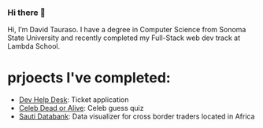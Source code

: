 ### Hi there 👋

Hi, I’m David Tauraso. I have a degree in Computer Science from Sonoma State University and recently completed my Full-Stack web dev track at Lambda School.

# prjoects I've completed:
- [Dev Help Desk](https://github.com/BW-Dev-Desk-Queue-1/Back-End): Ticket application
- [Celeb Dead or Alive](https://github.com/dtauraso/Front-End-1): Celeb guess quiz
- [Sauti Databank](https://github.com/Lambda-School-Labs/sauti-databank-fe): Data visualizer for cross border traders located in Africa 


<!--
**dtauraso/dtauraso** is a ✨ _special_ ✨ repository because its `README.md` (this file) appears on your GitHub profile.

Here are some ideas to get you started:

- 🔭 I’m currently working on ...
- 🌱 I’m currently learning ...
- 👯 I’m looking to collaborate on ...
- 🤔 I’m looking for help with ...
- 💬 Ask me about ...
- 📫 How to reach me: ...
- 😄 Pronouns: ...
- ⚡ Fun fact: ...
-->
